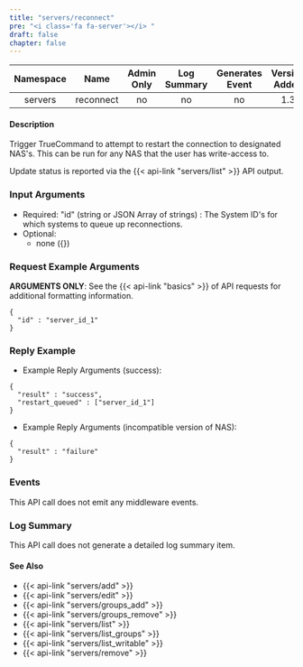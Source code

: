 ```yaml
---
title: "servers/reconnect"
pre: "<i class='fa fa-server'></i> "
draft: false
chapter: false
---
```


| Namespace | Name | Admin Only | Log Summary | Generates Event | Version Added
|:----------------:|:--------:|:--------:|:--------:|:--------:|:---:|
| servers | reconnect | no | no | no | 1.3 |

#### Description
Trigger TrueCommand to attempt to restart the connection to designated NAS's. This can be run for any NAS that the user has write-access to.

Update status is reported via the {{< api-link "servers/list" >}} API output.

### Input Arguments
* Required:
   "id" (string or JSON Array of strings) : The System ID's for which systems to queue up reconnections.
* Optional:
   * none ({})


### Request Example Arguments
**ARGUMENTS ONLY**: See the {{< api-link "basics" >}} of API requests for additional formatting information.

```
{
  "id" : "server_id_1"
}
```

### Reply Example
* Example Reply Arguments (success):
```
{
  "result" : "success",
  "restart_queued" : ["server_id_1"]
}
```

* Example Reply Arguments (incompatible version of NAS):
```
{
  "result" : "failure"
}
```

### Events
This API call does not emit any middleware events.

### Log Summary
This API call does not generate a detailed log summary item.

#### See Also
* {{< api-link "servers/add" >}}
* {{< api-link "servers/edit" >}}
* {{< api-link "servers/groups_add" >}}
* {{< api-link "servers/groups_remove" >}}
* {{< api-link "servers/list" >}}
* {{< api-link "servers/list_groups" >}}
* {{< api-link "servers/list_writable" >}}
* {{< api-link "servers/remove" >}}
